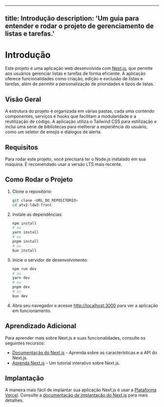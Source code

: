 
---
title: Introdução
description: 'Um guia para entender e rodar o projeto de gerenciamento de listas e tarefas.'
---

# Introdução

Este projeto é uma aplicação web desenvolvida com [Next.js](https://nextjs.org), que permite aos usuários gerenciar listas e tarefas de forma eficiente. A aplicação oferece funcionalidades como criação, edição e exclusão de listas e tarefas, além de permitir a personalização de prioridades e tipos de listas.

## Visão Geral

A estrutura do projeto é organizada em várias pastas, cada uma contendo componentes, serviços e hooks que facilitam a modularidade e a reutilização de código. A aplicação utiliza o Tailwind CSS para estilização e inclui uma série de bibliotecas para melhorar a experiência do usuário, como um seletor de emojis e diálogos de alerta.

## Requisitos

Para rodar este projeto, você precisará ter o Node.js instalado em sua máquina. É recomendado usar a versão LTS mais recente.

## Como Rodar o Projeto

1. Clone o repositório:
   ```bash
   git clone <URL_DO_REPOSITORIO>
   cd atv2-ldw3-front
   ```

2. Instale as dependências:
   ```bash
   npm install
   # ou
   yarn install
   # ou
   pnpm install
   # ou
   bun install
   ```

3. Inicie o servidor de desenvolvimento:
   ```bash
   npm run dev
   # ou
   yarn dev
   # ou
   pnpm dev
   # ou
   bun dev
   ```

4. Abra seu navegador e acesse [http://localhost:3000](http://localhost:3000) para ver a aplicação em funcionamento.

## Aprendizado Adicional

Para aprender mais sobre Next.js e suas funcionalidades, consulte os seguintes recursos:

- [Documentação do Next.js](https://nextjs.org/docs) - Aprenda sobre as características e a API do Next.js.
- [Aprenda Next.js](https://nextjs.org/learn) - Um tutorial interativo sobre Next.js.

## Implantação

A maneira mais fácil de implantar sua aplicação Next.js é usar a [Plataforma Vercel](https://vercel.com/new?utm_medium=default-template&filter=next.js&utm_source=create-next-app&utm_campaign=create-next-app-readme). Consulte a [documentação de implantação do Next.js](https://nextjs.org/docs/app/building-your-application/deploying) para mais detalhes.
